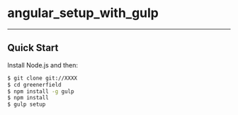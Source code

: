 # angular_setup_with_gulp

***

## Quick Start

Install Node.js and then:

```sh
$ git clone git://XXXX
$ cd greenerfield
$ npm install -g gulp
$ npm install
$ gulp setup
```
